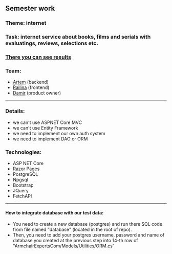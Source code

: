 ## Semester work
### Theme: internet
### Task: internet service about books, films and serials with evaluatings, reviews, selections etc.
### [There you can see results](https://armchair-experts.herokuapp.com)
### Team:
* [Artem](https://github.com/adderall333) (backend)
* [Railina](https://github.com/RaiRG) (frontend)
* [Damir](https://github.com/demxk) (product owner)

---

### Details:
* we can't use ASPNET Core MVC
* we can't use Entity Framework
* we need to implement our own auth system
* we need to implement DAO or ORM

### Technologies:
* ASP NET Core
* Razor Pages
* PostgreSQL
* Npgsql
* Bootstrap
* JQuery
* FetchAPI

---

#### How to integrate database with our test data:
* You need to create a new database (postgres) and run there SQL code from file named "database" (located in the root of repo).
* Then, you need to add your postgres username, password and name of database you created at the previous step into 14-th row of "ArmchairExpertsCom/Models/Utilities/ORM.cs"

